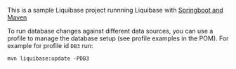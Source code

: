 This is a sample Liquibase project runnning Liquibase with [Springboot and Maven](https://docs.liquibase.com/tools-integrations/springboot/using-springboot-with-maven.html)

To run database changes against different data sources, you can use a profile to manage the database setup (see profile examples in the POM).
For example for profile id `DB3` run:
```shell
mvn liquibase:update -PDB3
```
